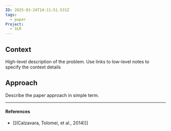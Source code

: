 ```yaml
---
ID: 2025-03-24T14:11:51.531Z
tags:
  - paper
Project:
  - SLR
---
```

## Context

High-level description of the problem. Use links to low-level notes to specify the context details

## Approach

Describe the paper approach in simple term.

---
#### References
- [[(Calzavara, Tolomei, et al., 2014)]]
